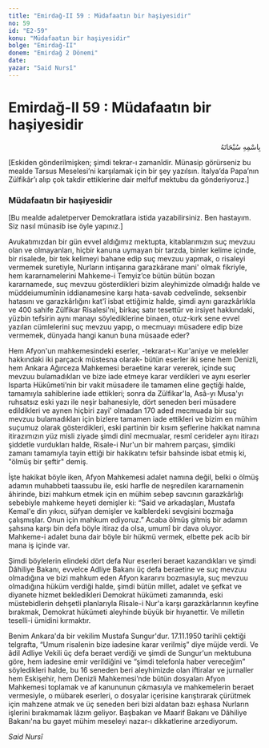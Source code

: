 ```yaml
---
title: "Emirdağ-II 59 : Müdafaatın bir haşiyesidir"
no: 59
id: "E2-59"
konu: "Müdafaatın bir haşiyesidir"
bolge: "Emirdağ-II"
donem: "Emirdağ 2 Dönemi"
date: 
yazar: "Said Nursî"
---
```


# Emirdağ-II 59 : Müdafaatın bir haşiyesidir

<p class="arabic" dir="rtl" title="Meal: “Her türlü noksan sıfatlardan yüce olan Allah’ın adıyla.”">بِاسْمِهِ سُبْحَانَهُ</p>

<p class="takdim">[Eskiden gönderilmişken; şimdi tekrar-ı zamanîdir. Münasip görürseniz bu mealde Tarsus Meselesi’ni karşılamak için bir şey yazılsın. İtalya’da Papa’nın Zülfikâr’ı alıp çok takdir ettiklerine dair melfuf mektubu da gönderiyoruz.]</p>

### Müdafaatın bir haşiyesidir

<p class="takdim">[Bu mealde adaletperver Demokratlara istida yazabilirsiniz. Ben hastayım. Siz nasıl münasib ise öyle yapınız.]</p>

Avukatımızdan bir gün evvel aldığımız mektupta, kitablarımızın suç mevzuu olan ve olmayanları, hiçbir kanuna uymayan bir tarzda, binler kelime içinde, bir risalede, bir tek kelimeyi bahane edip suç mevzuu yapmak, o risaleyi vermemek suretiyle, Nurların intişarına garazkârane mani' olmak fikriyle, hem kararnamelerini Mahkeme-i Temyiz’ce bütün bütün bozan kararnamede, suç mevzuu gösterdikleri bizim aleyhimizde olmadığı halde ve müddeiumumînin iddianamesine karşı hata-savab cedvelinde, seksenbir hatasını ve garazkârlığını kat'î isbat ettiğimiz halde, şimdi aynı garazkârlıkla ve 400 sahife Zülfikar Risalesi'ni, birkaç satır tesettür ve irsiyet hakkındaki, yüzbin tefsirin aynı manayı söylediklerine binaen, otuz-kırk sene evvel yazılan cümlelerini suç mevzuu yapıp, o mecmuayı müsadere edip bize vermemek, dünyada hangi kanun buna müsaade eder?

Hem Afyon'un mahkemesindeki eserler, -tekrarat-ı Kur'aniye ve melekler hakkındaki iki parçacık müstesna olarak- bütün eserler iki sene hem Denizli, hem Ankara Ağırceza Mahkemesi beraetine karar vererek, içinde suç mevzuu bulamadıkları ve bize iade etmeye karar verdikleri ve aynı eserler Isparta Hükûmeti’nin bir vakit müsadere ile tamamen eline geçtiği halde, tamamıyla sahiblerine iade ettikleri; sonra da Zülfikar'la, Asâ-yı Musa'yı ruhsatsız eski yazı ile neşir bahanesiyle, dört seneden beri müsadere edildikleri ve aynen hiçbiri zayi' olmadan 170 aded mecmuada bir suç mevzuu bulamadıkları için bizlere tamamen iade ettikleri ve bizim en mühim suçumuz olarak gösterdikleri, eski partinin bir kısım şeflerine hakikat namına itirazımızın yüz misli ziyade şimdi dinî mecmualar, resmî cerideler aynı itirazı şiddetle vurdukları halde, Risale-i Nur'un bir mahrem parçası, şimdiki zamanı tamamıyla tayin ettiği bir hakikatını tefsir bahsinde isbat etmiş ki, "ölmüş bir şeftir" demiş.

İşte hakikat böyle iken, Afyon Mahkemesi adalet namına değil, belki o ölmüş adamın muhabbeti taassubu ile, eski harfle de neşredilen kararnamenin âhirinde, bizi mahkum etmek için en mühim sebep savcının garazkârlığı sebebiyle mahkeme heyeti demişler ki: “Said ve arkadaşları, Mustafa Kemal'e din yıkıcı, süfyan demişler ve kalblerdeki sevgisini bozmağa çalışmışlar. Onun için mahkum ediyoruz.” Acaba ölmüş gitmiş bir adamın şahsına karşı bin defa böyle itiraz da olsa, umumî bir dava oluyor. Mahkeme-i adalet buna dair böyle bir hükmü vermek, elbette pek acib bir mana iş içinde var.

Şimdi böylelerin elindeki dört defa Nur eserleri beraet kazandıkları ve şimdi Dâhiliye Bakanı, evvelce Adliye Bakanı üç defa beraetine ve suç mevzuu olmadığına ve bizi mahkum eden Afyon kararını bozmasıyla, suç mevzuu olmadığına hüküm verdiği halde, şimdi bütün millet, adalet ve şefkat ve diyanete hizmet bekledikleri Demokrat hükümeti zamanında, eski müstebidlerin dehşetli planlarıyla Risale-i Nur'a karşı garazkârlarının keyfine bırakmak, Demokrat hükümeti aleyhinde büyük bir hıyanettir. Ve milletin teselli-i ümidini kırmaktır.

Benim Ankara'da bir vekilim Mustafa Sungur'dur. 17.11.1950 tarihli çektiği telgrafta, “Umum risalenin bize iadesine karar verilmiş” diye müjde verdi. Ve âdil Adliye Vekili üç defa beraet verdiği ve şimdi de Sungur'un mektubuna göre, hem iadesine emir verildiğini ve “şimdi telefonla haber vereceğim” söyledikleri halde, bu 16 seneden beri aleyhimizde olan iftiralar ve jurnaller hem Eskişehir, hem Denizli Mahkemesi’nde bütün dosyaları Afyon Mahkemesi toplamak ve af kanununun çıkmasıyla ve mahkemelerin beraet vermesiyle, o mübarek eserleri, o dosyalar içerisine karıştırarak çürütmek için mahzene atmak ve üç seneden beri bizi aldatan bazı eşhasa Nurların işlerini bırakmamak lâzım geliyor. Başbakan ve Maarif Bakanı ve Dâhiliye Bakanı'na bu gayet mühim meseleyi nazar-ı dikkatlerine arzediyorum.

*Said Nursî*
